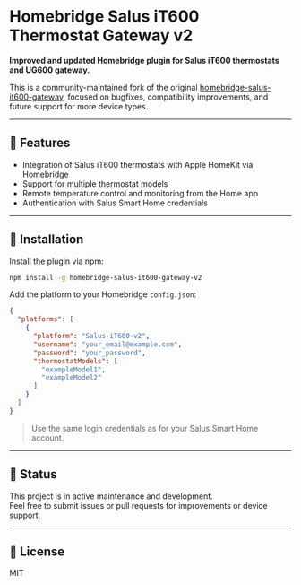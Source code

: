 # Homebridge Salus iT600 Thermostat Gateway v2

**Improved and updated Homebridge plugin for Salus iT600 thermostats and UG600 gateway.**

This is a community-maintained fork of the original [homebridge-salus-it600-gateway](https://github.com/edlea/homebridge-salus-it600), focused on bugfixes, compatibility improvements, and future support for more device types.

---

## 🔧 Features

- Integration of Salus iT600 thermostats with Apple HomeKit via Homebridge
- Support for multiple thermostat models
- Remote temperature control and monitoring from the Home app
- Authentication with Salus Smart Home credentials

---

## 🚀 Installation

Install the plugin via npm:

```bash
npm install -g homebridge-salus-it600-gateway-v2
```

Add the platform to your Homebridge `config.json`:

```json
{
  "platforms": [
    {
      "platform": "Salus-iT600-v2",
      "username": "your_email@example.com",
      "password": "your_password",
      "thermostatModels": [
        "exampleModel1",
        "exampleModel2"
      ]
    }
  ]
}
```

> Use the same login credentials as for your Salus Smart Home account.

---

## 📌 Status

This project is in active maintenance and development.  
Feel free to submit issues or pull requests for improvements or device support.

---

## 📄 License

MIT
